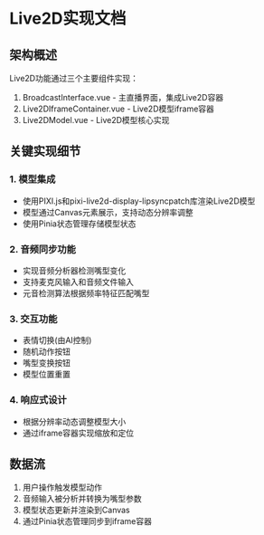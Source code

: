 # Live2D实现文档

## 架构概述

Live2D功能通过三个主要组件实现：

1. BroadcastInterface.vue - 主直播界面，集成Live2D容器
2. Live2DIframeContainer.vue - Live2D模型iframe容器
3. Live2DModel.vue - Live2D模型核心实现

## 关键实现细节

### 1. 模型集成
- 使用PIXI.js和pixi-live2d-display-lipsyncpatch库渲染Live2D模型
- 模型通过Canvas元素展示，支持动态分辨率调整
- 使用Pinia状态管理存储模型状态

### 2. 音频同步功能
- 实现音频分析器检测嘴型变化
- 支持麦克风输入和音频文件输入
- 元音检测算法根据频率特征匹配嘴型

### 3. 交互功能
- 表情切换(由AI控制)
- 随机动作按钮
- 嘴型变换按钮
- 模型位置重置

### 4. 响应式设计
- 根据分辨率动态调整模型大小
- 通过iframe容器实现缩放和定位

## 数据流

1. 用户操作触发模型动作
2. 音频输入被分析并转换为嘴型参数
3. 模型状态更新并渲染到Canvas
4. 通过Pinia状态管理同步到iframe容器
